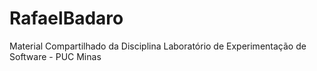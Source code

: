 # RafaelBadaro
Material Compartilhado da Disciplina Laboratório de Experimentação de Software - PUC Minas
